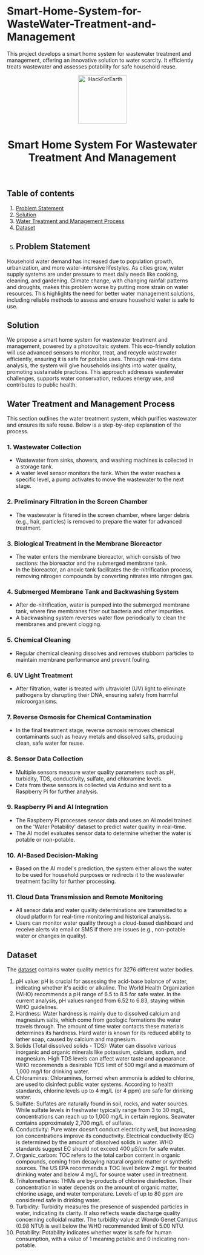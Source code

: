 # Smart-Home-System-for-WasteWater-Treatment-and-Management
This project develops a smart home system for wastewater treatment and management, offering an innovative solution to water scarcity. It efficiently treats wastewater and assesses potability for safe household reuse. 
<p align="center" style="display: flex; align-items: center; justify-content: center;">
 <img alt="HackForEarth" src="https://encrypted-tbn1.gstatic.com/images?q=tbn:ANd9GcTwro2K2PD-hUpyWczT-5eZCwmQBsGoUR0OmVavmn73XREGbq3n" width="128" height="128" style="margin-left: 10px; margin-right: 10px;">
</p>

<h1 align="center">Smart Home System For Wastewater Treatment And Management </h1>

<br> <!-- This adds space between the title and the table of contents -->

## Table of contents 
1. [Problem Statement](#🚩-problem-statement)
2. [Solution](#🎯-solution)
3. [Water Treatment and Management Process](#⏩-water-treatment-and-management-process)
4. [Dataset](#📊-dataset)
5. ## Problem Statement
Household water demand has increased due to population growth, urbanization, and more water-intensive lifestyles. As cities grow, water supply systems are under pressure to meet daily needs like cooking, cleaning, and gardening. Climate change, with changing rainfall patterns and droughts, makes this problem worse by putting more strain on water resources. This highlights the need for better water management solutions, including reliable methods to assess and ensure household water is safe to use.
## Solution
We propose a smart home system for wastewater treatment and management, powered by a photovoltaic system. This eco-friendly solution will use advanced sensors to monitor, treat, and recycle wastewater efficiently, ensuring it is safe for potable uses. Through real-time data analysis, the system will give households insights into water quality, promoting sustainable practices. This approach addresses wastewater challenges, supports water conservation, reduces energy use, and contributes to public health.

## Water Treatment and Management Process

This section outlines the water treatment system, which purifies wastewater and ensures its safe reuse. Below is a step-by-step explanation of the process.

### 1. Wastewater Collection
- Wastewater from sinks, showers, and washing machines is collected in a storage tank.
- A water level sensor monitors the tank. When the water reaches a specific level, a pump activates to move the wastewater to the next stage.

### 2. Preliminary Filtration in the Screen Chamber
- The wastewater is filtered in the screen chamber, where larger debris (e.g., hair, particles) is removed to prepare the water for advanced treatment.

### 3. Biological Treatment in the Membrane Bioreactor
- The water enters the membrane bioreactor, which consists of two sections: the bioreactor and the submerged membrane tank.
- In the bioreactor, an anoxic tank facilitates the de-nitrification process, removing nitrogen compounds by converting nitrates into nitrogen gas.

### 4. Submerged Membrane Tank and Backwashing System
- After de-nitrification, water is pumped into the submerged membrane tank, where fine membranes filter out bacteria and other impurities.
- A backwashing system reverses water flow periodically to clean the membranes and prevent clogging.

### 5. Chemical Cleaning
- Regular chemical cleaning dissolves and removes stubborn particles to maintain membrane performance and prevent fouling.

### 6. UV Light Treatment
- After filtration, water is treated with ultraviolet (UV) light to eliminate pathogens by disrupting their DNA, ensuring safety from harmful microorganisms.

### 7. Reverse Osmosis for Chemical Contamination
- In the final treatment stage, reverse osmosis removes chemical contaminants such as heavy metals and dissolved salts, producing clean, safe water for reuse.

### 8. Sensor Data Collection
- Multiple sensors measure water quality parameters such as pH, turbidity, TDS, conductivity, sulfate, and chloramine levels.
- Data from these sensors is collected via Arduino and sent to a Raspberry Pi for further analysis.

### 9. Raspberry Pi and AI Integration
- The Raspberry Pi processes sensor data and uses an AI model trained on the 'Water Potability' dataset to predict water quality in real-time.
- The AI model evaluates sensor data to determine whether the water is potable or non-potable.

### 10. AI-Based Decision-Making
- Based on the AI model's prediction, the system either allows the water to be used for household purposes or redirects it to the wastewater treatment facility for further processing.

### 11. Cloud Data Transmission and Remote Monitoring
- All sensor data and water quality determinations are transmitted to a cloud platform for real-time monitoring and historical analysis.
- Users can monitor water quality through a cloud-based dashboard and receive alerts via email or SMS if there are issues (e.g., non-potable water or changes in quality).

## Dataset
The [dataset](https://www.kaggle.com/adityakadiwal/water-potability) contains water quality metrics for 3276 different water bodies.
1. pH value:
pH is crucial for assessing the acid-base balance of water, indicating whether it's acidic or alkaline. The World Health Organization (WHO) recommends a pH range of 6.5 to 8.5 for safe water. In the current analysis, pH values ranged from 6.52 to 6.83, staying within WHO guidelines.
2. Hardness:
Water hardness is mainly due to dissolved calcium and magnesium salts, which come from geologic formations the water travels through. The amount of time water contacts these materials determines its hardness. Hard water is known for its reduced ability to lather soap, caused by calcium and magnesium.
3. Solids (Total dissolved solids - TDS):
Water can dissolve various inorganic and organic minerals like potassium, calcium, sodium, and magnesium. High TDS levels can affect water taste and appearance. WHO recommends a desirable TDS limit of 500 mg/l and a maximum of 1,000 mg/l for drinking water.
4. Chloramines:
Chloramines, formed when ammonia is added to chlorine, are used to disinfect public water systems. According to health standards, chlorine levels up to 4 mg/L (or 4 ppm) are safe for drinking water.
5. Sulfate:
Sulfates are naturally found in soil, rocks, and water sources. While sulfate levels in freshwater typically range from 3 to 30 mg/L, concentrations can reach up to 1,000 mg/L in certain regions. Seawater contains approximately 2,700 mg/L of sulfates.
6. Conductivity:
Pure water doesn’t conduct electricity well, but increasing ion concentrations improve its conductivity. Electrical conductivity (EC) is determined by the amount of dissolved solids in water. WHO standards suggest EC should not exceed 400 μS/cm for safe water.
7. Organic_carbon:
TOC refers to the total carbon content in organic compounds, coming from decaying natural organic matter or synthetic sources. The US EPA recommends a TOC level below 2 mg/L for treated drinking water and below 4 mg/L for source water used in treatment.
8. Trihalomethanes:
THMs are by-products of chlorine disinfection. Their concentration in water depends on the amount of organic matter, chlorine usage, and water temperature. Levels of up to 80 ppm are considered safe in drinking water.
9. Turbidity:
Turbidity measures the presence of suspended particles in water, indicating its clarity. It also reflects waste discharge quality concerning colloidal matter. The turbidity value at Wondo Genet Campus (0.98 NTU) is well below the WHO recommended limit of 5.00 NTU.
10. Potability:
Potability indicates whether water is safe for human consumption, with a value of 1 meaning potable and 0 indicating non-potable.
